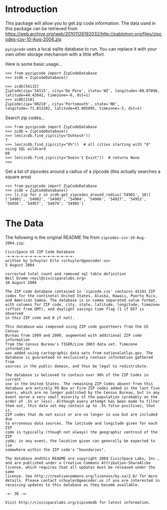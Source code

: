 Introduction
============

This package will allow you to get zip code information. The data used in this
package can be retrieved from
https://web.archive.org/web/20101126192032/http://pablotron.org/files/zipcodes-csv-10-Aug-2004.zip

`pyzipcode` uses a local sqlite database to run. You can replace it with your
own other storage mechanism with a little effort.

Here is some basic usage...

```pycon
>>> from pyzipcode import ZipCodeDatabase
>>> zcdb = ZipCodeDatabase()

>>> zcdb[54115]
ZipCode(zip='54115', city='De Pere', state='WI', longitude=-88.07896, latitude=44.42042, timezone=-6, dst=1)
>>> zcdb[210]
ZipCode(zip='00210', city='Portsmouth', state='NH', longitude=-71.013202, latitude=43.005895, timezone=-5, dst=1)
```

Search zip codes...

```pycon
>>> from pyzipcode import ZipCodeDatabase
>>> zcdb = ZipCodeDatabase()
>>> len(zcdb.find_zip(city="Oshkosh"))
7
>>> len(zcdb.find_zip(city="O%"))  # all cities starting with "O" using SQL wildcard
60
>>> len(zcdb.find_zip(city="Doesn't Exist"))  # returns None
>>> 
```

Get a list of zipcodes around a radius of a zipcode (this actually searches a square area)

```pycon
>>> from pyzipcode import ZipCodeDatabase
>>> zcdb = ZipCodeDatabase()
>>> [z.zip for z in zcdb.get_zipcodes_around_radius('54901', 10)]
['54901', '54902', '54903', '54904', '54906', '54927', '54952', '54956', '54957', '54979', '54985']
```

The Data
========

The following is the original README file from `zipcodes-csv-10-Aug-2004.zip`:

```text
CivicSpace US ZIP Code Database
-=-=-=-=-=-=-=-=-=-=-=-=-=-=-=-
written by Schuyler Erle <schuyler@geocoder.us>
5 August 2004

corrected total count and removed sql table definition
Neil Drumm <neil@civicspacelabs.org>
10 August 2004

The ZIP code database contained in 'zipcode.csv' contains 43191 ZIP
codes for the continetal United States, Alaska, Hawaii, Puerto Rico,
and American Samoa. The database is in comma separated value format,
with columns for ZIP code, city, state, latitude, longitude, timezone
(offset from GMT), and daylight savings time flag (1 if DST is observed
in this ZIP code and 0 if not).

This database was composed using ZIP code gazetteers from the US Census
Bureau from 1999 and 2000, augmented with additional ZIP code information
from the Census Bureau's TIGER/Line 2003 data set. Timezone information
was added using cartographic data sets from nationalatlas.gov. The
database is guaranteed to exclusively contain information gathered from
sources in the public domain, and thus be legal to redistribute.

The database is believed to contain over 98% of the ZIP Codes in current
use in the United States. The remaining ZIP Codes absent from this
database are entirely PO Box or Firm ZIP codes added in the last five
years, which are no longer published by the Census Bureau, but in any
event serve a very small minority of the population (probably on the
order of .1% or less). Although every attempt has been made to filter
them out, this data set may contain up to .5% false positives, that is,
ZIP codes that do not exist or are no longer in use but are included due
to erroneous data sources. The latitude and longitude given for each ZIP
code is typically (though not always) the geographic centroid of the ZIP
code; in any event, the location given can generally be expected to lie
somewhere within the ZIP code's "boundaries".

The database andthis README are copyright 2004 CivicSpace Labs, Inc.,
and are published under a Creative Commons Attribution-ShareAlike
license, which requires that all updates must be released under the same
license. See http://creativecommons.org/licenses/by-sa/2.0/ for more
details. Please contact schuyler@geocoder.us if you are interested in
receiving updates to this database as they become available.

-=- 30 -=-

Visit http://civicspacelabs.org/zipcodedb for latest information.
```

